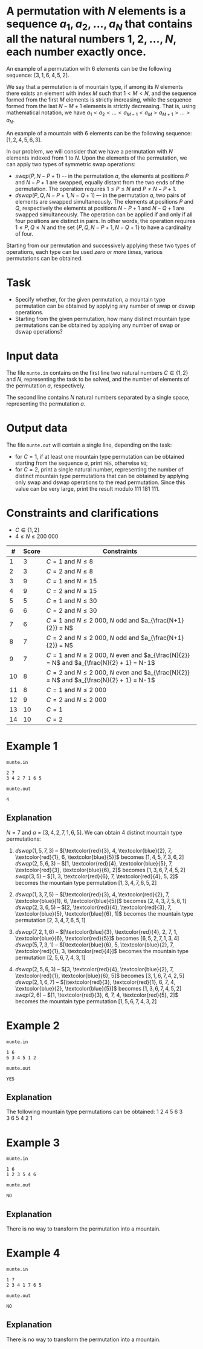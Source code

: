 # A permutation with $N$ elements is a sequence $a_1, a_2, \dots, a_N$ that contains all the natural numbers $1, 2, \dots, N$, each number exactly once.

An example of a permutation with $6$ elements can be the following sequence: $[3, 1, 6, 4, 5, 2]$.
  
We say that a permutation is of mountain type, if among its $N$ elements there exists an element with index $M$ such that $1 < M < N$, and the sequence formed from the first $M$ elements is strictly increasing, while the sequence formed from the last $N-M+1$ elements is strictly decreasing. That is, using mathematical notation, we have $a_1 < a_2< \ldots < a_{M - 1}< a_M > a_{M+1} > \ldots > a_N$.

An example of a mountain with 6 elements can be the following sequence: $[1, 2, 4, 5, 6, 3]$. 

In our problem, we will consider that we have a permutation with $N$ elements indexed from $1$ to $N$. Upon the elements of the permutation, we can apply two types of symmetric swap operations:

* $swap(P, N-P+1)$ -- in the permutation $a$, the elements at positions $P$ and $N-P+1$ are swapped, equally distant from the two ends of the permutation. The operation requires $1 \leq P \leq N$ and $P \neq N-P+1$.
* $dswap(P, Q, N-P+1, N-Q+1)$ –- in the permutation $a$, two pairs of elements are swapped simultaneously. The elements at positions $P$ and $Q$, respectively the elements at positions $N-P+1$ and $N-Q+1$ are swapped simultaneously. The operation can be applied if and only if all four positions are distinct in pairs. In other words, the operation requires $1 \leq P, Q \leq N$ and the set $\{P, Q, N-P+1, N-Q+1\}$ to have a cardinality of four.

Starting from our permutation and successively applying these two types of operations, each type can be used *zero or more times*, various permutations can be obtained.

# Task

* Specify whether, for the given permutation, a mountain type permutation can be obtained by applying any number of swap or dswap operations.
* Starting from the given permutation, how many distinct mountain type permutations can be obtained by applying any number of swap or dswap operations?

# Input data

The file `munte.in` contains on the first line two natural numbers $C \in \{1, 2\}$ and $N$, representing the task to be solved, and the number of elements of the permutation $a$, respectively.

The second line contains $N$ natural numbers separated by a single space, representing the permutation $a$.

# Output data

The file `munte.out` will contain a single line, depending on the task:

* for $C = 1$, if at least one mountain type permutation can be obtained starting from the sequence $a$, print `YES`, otherwise `NO`;
* for $C = 2$, print a single natural number, representing the number of distinct mountain type permutations that can be obtained by applying only swap and dswap operations to the read permutation. Since this value can be very large, print the result modulo $111 \ 181 \ 111$.

# Constraints and clarifications

* $C \in \{1, 2\}$
* $4 \leq N \leq 200\ 000$

|#|Score|Constraints|
|-|-|--------|
|1|3|$C = 1$ and $N \leq 8$|
|2|3|$C = 2$ and $N \leq 8$|
|3|9|$C = 1$ and $N \leq 15$|
|4|9|$C = 2$ and $N \leq 15$|
|5|5|$C = 1$ and $N \leq 30$|
|6|6|$C = 2$ and $N \leq 30$|
|7|6|$C = 1$ and $N \leq 2\ 000$, $N$ odd and $a_{\frac{N+1}{2}} = N$|
|8|7|$C = 2$ and $N \leq 2\ 000$, $N$ odd and $a_{\frac{N+1}{2}} = N$|
|9|7|$C = 1$ and $N \leq 2\ 000$, $N$ even and $a_{\frac{N}{2}} = N$ and $a_{\frac{N}{2} + 1} = N-1$|
|10|8|$C = 2$ and $N \leq 2\ 000$, $N$ even and $a_{\frac{N}{2}} = N$ and $a_{\frac{N}{2} + 1} = N-1$|
|11|8|$C = 1$ and $N \leq 2\ 000$|
|12|9|$C = 2$ and $N \leq 2\ 000$|
|13|10|$C = 1$|
|14|10|$C = 2$|

# Example 1

`munte.in`
```
2 7
3 4 2 7 1 6 5
```

`munte.out`
```
4
```

## Explanation

$N = 7$ and $a = [3, 4, 2, 7, 1, 6, 5]$. We can obtain $4$ distinct mountain type permutations:

1. $dswap(1, 5, 7, 3)$ – $[\textcolor{red}{3}, 4, \textcolor{blue}{2}, 7, \textcolor{red}{1}, 6, \textcolor{blue}{5}]$ becomes $[1, 4, 5, 7, 3, 6, 2]$
$dswap(2, 5, 6, 3)$ – $[1, \textcolor{red}{4}, \textcolor{blue}{5}, 7, \textcolor{red}{3}, \textcolor{blue}{6}, 2]$ becomes $[1, 3, 6, 7, 4, 5, 2]$
$swap(3, 5)$ – $[1, 3, \textcolor{red}{6}, 7, \textcolor{red}{4}, 5, 2]$ becomes the mountain type permutation $[1, 3, 4, 7, 6, 5, 2]$

2. $dswap(1, 3, 7, 5)$ – $[\textcolor{red}{3}, 4, \textcolor{red}{2}, 7, \textcolor{blue}{1}, 6, \textcolor{blue}{5}]$ becomes $[2, 4, 3, 7, 5, 6, 1]$
$dswap(2, 3, 6, 5)$ – $[2, \textcolor{red}{4}, \textcolor{red}{3}, 7, \textcolor{blue}{5}, \textcolor{blue}{6}, 1]$ becomes the mountain type permutation $[2, 3, 4, 7, 6, 5, 1]$

3. $dswap(7, 2, 1, 6)$ – $[\textcolor{blue}{3}, \textcolor{red}{4}, 2, 7, 1, \textcolor{blue}{6}, \textcolor{red}{5}]$ becomes $[6, 5, 2, 7, 1, 3, 4]$
$dswap(5, 7, 3, 1)$ – $[\textcolor{blue}{6}, 5, \textcolor{blue}{2}, 7, \textcolor{red}{1}, 3, \textcolor{red}{4}]$ becomes the mountain type permutation $[2, 5, 6, 7, 4, 3, 1]$

4. $dswap(2, 5, 6, 3)$ – $[3, \textcolor{red}{4}, \textcolor{blue}{2}, 7, \textcolor{red}{1}, \textcolor{blue}{6}, 5]$ becomes $[3, 1, 6, 7, 4, 2, 5]$
$dswap(2, 1, 6, 7)$ – $[\textcolor{red}{3}, \textcolor{red}{1}, 6, 7, 4, \textcolor{blue}{2}, \textcolor{blue}{5}]$ becomes $[1, 3, 6, 7, 4, 5, 2]$
$swap(2, 6)$ – $[1, \textcolor{red}{3}, 6, 7, 4, \textcolor{red}{5}, 2]$ becomes the mountain type permutation $[1, 5, 6, 7, 4, 3, 2]$

# Example 2

`munte.in`
```
1 6
6 3 4 5 1 2
```

`munte.out`
```
YES
```

## Explanation

The following mountain type permutations can be obtained:
$1 \ 2 \ 4 \ 5 \ 6 \ 3$
$3 \ 6 \ 5 \ 4 \ 2 \ 1$

# Example 3

`munte.in`
```
1 6
1 2 3 5 4 6
```

`munte.out`
```
NO
```

## Explanation

There is no way to transform the permutation into a mountain.

# Example 4

`munte.in`
```
1 7
2 3 4 1 7 6 5
```

`munte.out`
```
NO
```

## Explanation

There is no way to transform the permutation into a mountain.
